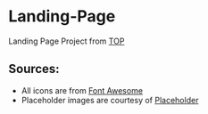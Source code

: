 # Landing-Page
Landing Page Project from [TOP](https://www.theodinproject.com/lessons/foundations-landing-page)

## Sources:
- All icons are from [Font Awesome](https://fontawesome.com/)
- Placeholder images are courtesy of [Placeholder](https://placeholder.com/)